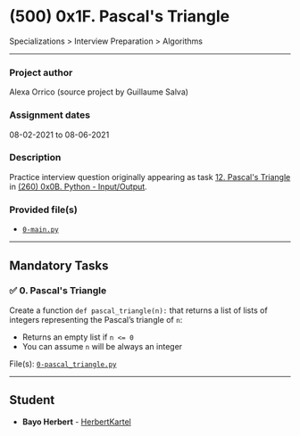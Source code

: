 # (500) 0x1F. Pascal's Triangle
Specializations > Interview Preparation > Algorithms

---

### Project author
Alexa Orrico (source project by Guillaume Salva)

### Assignment dates
08-02-2021 to 08-06-2021

### Description
Practice interview question originally appearing as task [12. Pascal's Triangle](https://github.com/allelomorph/holbertonschool-higher_level_programming/blob/master/0x0B-python-input_output/14-pascal_triangle.py) in [(260) 0x0B. Python - Input/Output](https://github.com/allelomorph/holbertonschool-higher_level_programming/tree/master/0x0B-python-input_output).

### Provided file(s)
* [`0-main.py`](./0-main.py)

---

## Mandatory Tasks

### :white_check_mark: 0. Pascal's Triangle
Create a function `def pascal_triangle(n):` that returns a list of lists of integers representing the Pascal’s triangle of `n`:

* Returns an empty list if `n <= 0`
* You can assume `n` will be always an integer

File(s): [`0-pascal_triangle.py`](./0-pascal_triangle.py)

---

## Student
* **Bayo Herbert** - [HerbertKartel](github.com/HerbertKartel)
